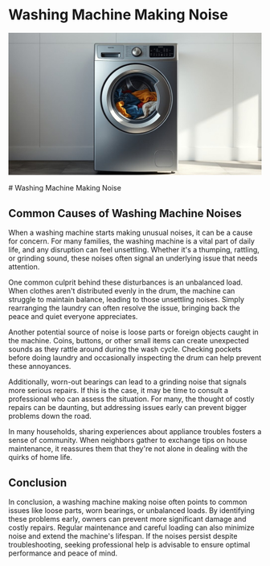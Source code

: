 <h1> Washing Machine Making Noise
 </h1><p><img src="/images/washing_machine_noise_issue-9.jpg"></p># Washing Machine Making Noise

## Common Causes of Washing Machine Noises

When a washing machine starts making unusual noises, it can be a cause for concern. For many families, the washing machine is a vital part of daily life, and any disruption can feel unsettling. Whether it's a thumping, rattling, or grinding sound, these noises often signal an underlying issue that needs attention.

One common culprit behind these disturbances is an unbalanced load. When clothes aren't distributed evenly in the drum, the machine can struggle to maintain balance, leading to those unsettling noises. Simply rearranging the laundry can often resolve the issue, bringing back the peace and quiet everyone appreciates.

Another potential source of noise is loose parts or foreign objects caught in the machine. Coins, buttons, or other small items can create unexpected sounds as they rattle around during the wash cycle. Checking pockets before doing laundry and occasionally inspecting the drum can help prevent these annoyances.

Additionally, worn-out bearings can lead to a grinding noise that signals more serious repairs. If this is the case, it may be time to consult a professional who can assess the situation. For many, the thought of costly repairs can be daunting, but addressing issues early can prevent bigger problems down the road.

In many households, sharing experiences about appliance troubles fosters a sense of community. When neighbors gather to exchange tips on house maintenance, it reassures them that they're not alone in dealing with the quirks of home life.

## Conclusion

In conclusion, a washing machine making noise often points to common issues like loose parts, worn bearings, or unbalanced loads. By identifying these problems early, owners can prevent more significant damage and costly repairs. Regular maintenance and careful loading can also minimize noise and extend the machine's lifespan. If the noises persist despite troubleshooting, seeking professional help is advisable to ensure optimal performance and peace of mind.
